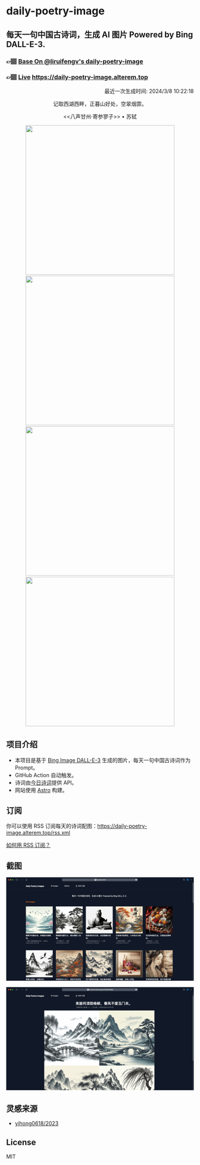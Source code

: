 
# daily-poetry-image

## 每天一句中国古诗词，生成 AI 图片 Powered by Bing DALL-E-3.

### 👉🏽 [Base On @liruifengv's daily-poetry-image](https://github.com/liruifengv/daily-poetry-image)

### 👉🏽 [Live](https://daily-poetry-image.alterem.top/) https://daily-poetry-image.alterem.top

<p align="right">
  最近一次生成时间: 2024/3/8 10:22:18
</p>
<p align="center">
记取西湖西畔，正暮山好处，空翠烟霏。
</p>
<p align="center">
<<八声甘州·寄参寥子>> • 苏轼
</p>
<p align="center">
<img src="https://tse1.mm.bing.net/th/id/OIG4.eVYf_Lbltnyj5xTdRyWZ" height="400" width="400" />
<img src="https://tse4.mm.bing.net/th/id/OIG4.BeTSkjIvH_QqcU8BlY3W" height="400" width="400" />
<img src="https://tse4.mm.bing.net/th/id/OIG4.YJl1KskGXU71EPqOJ4m_" height="400" width="400" />
<img src="https://tse2.mm.bing.net/th/id/OIG4.yHLtbqrHbBAJuD7qu5ZL" height="400" width="400" />
</p>

## 项目介绍

-   本项目是基于 [Bing Image DALL-E-3](https://www.bing.com/images/create) 生成的图片，每天一句中国古诗词作为 Prompt。
-   GitHub Action 自动触发。
-   诗词由[今日诗词](https://www.jinrishici.com/)提供 API。
-   网站使用 [Astro](https://astro.build) 构建。

## 订阅

你可以使用 RSS 订阅每天的诗词配图：https://daily-poetry-image.alterem.top/rss.xml

[如何用 RSS 订阅？](https://zhuanlan.zhihu.com/p/55026716)

## 截图

![图片列表](./screenshots/Snipaste_2023-12-28_21-00-26.png)

![图片详情](./screenshots/Snipaste_2023-12-28_21-00-53.png)

## 灵感来源

-   [yihong0618/2023](https://github.com/yihong0618/2023)

## License

MIT
